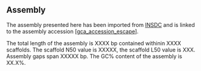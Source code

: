 **Assembly**
--------

The assembly presented here has been imported from [INSDC](http://www.insdc.org) and is linked to the assembly accession [[gca_accession_escape](http://www.ebi.ac.uk/ena/data/view/GCA_ACCESSION)].

The total length of the assembly is XXXX bp contained withinin XXXX scaffolds.
The scaffold N50 value is XXXXX, the scaffold L50 value is XXX.
Assembly gaps span XXXXX bp. The GC% content of the assembly is XX.X%.